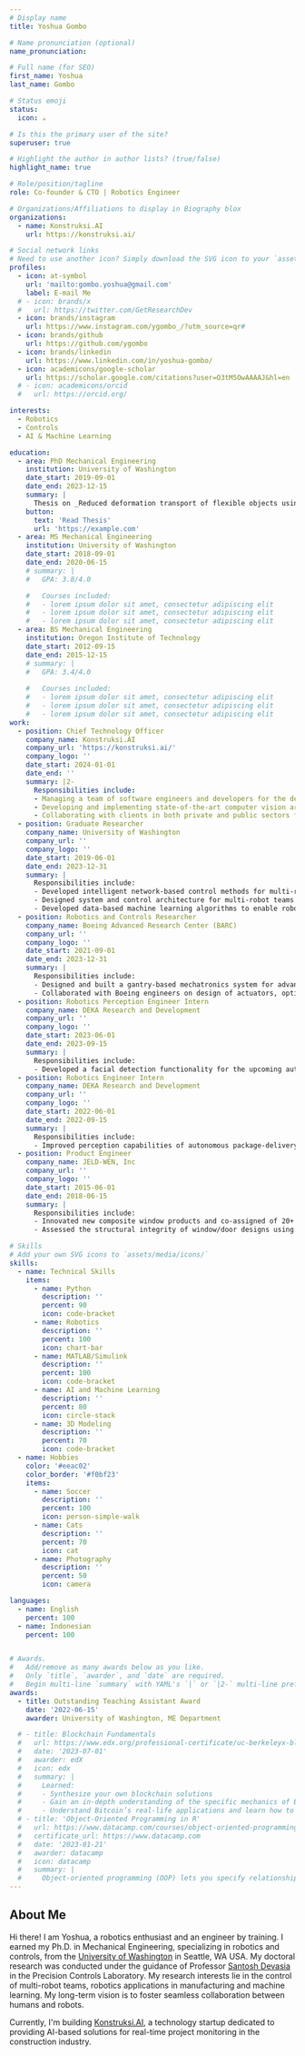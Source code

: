 ```yaml
---
# Display name
title: Yoshua Gombo

# Name pronunciation (optional)
name_pronunciation: 

# Full name (for SEO)
first_name: Yoshua
last_name: Gombo

# Status emoji
status:
  icon: ☕️

# Is this the primary user of the site?
superuser: true

# Highlight the author in author lists? (true/false)
highlight_name: true

# Role/position/tagline
role: Co-founder & CTO | Robotics Engineer

# Organizations/Affiliations to display in Biography blox
organizations:
  - name: Konstruksi.AI
    url: https://konstruksi.ai/

# Social network links
# Need to use another icon? Simply download the SVG icon to your `assets/media/icons/` folder.
profiles:
  - icon: at-symbol
    url: 'mailto:gombo.yoshua@gmail.com'
    label: E-mail Me
  # - icon: brands/x
  #   url: https://twitter.com/GetResearchDev
  - icon: brands/instagram
    url: https://www.instagram.com/ygombo_/?utm_source=qr#
  - icon: brands/github
    url: https://github.com/ygombo
  - icon: brands/linkedin
    url: https://www.linkedin.com/in/yoshua-gombo/
  - icon: academicons/google-scholar
    url: https://scholar.google.com/citations?user=O3tM5OwAAAAJ&hl=en
  # - icon: academicons/orcid
  #   url: https://orcid.org/

interests:
  - Robotics
  - Controls
  - AI & Machine Learning

education:
  - area: PhD Mechanical Engineering
    institution: University of Washington
    date_start: 2019-09-01
    date_end: 2023-12-15
    summary: |
      Thesis on _Reduced deformation transport of flexible objects using decentralized robot networks_. Supervised by [Prof Santosh Devasia](https://faculty.washington.edu/devasia/). Presented papers at 2 IEEE conferences with the contributions being published in 3 IEEE journals.
    button:
      text: 'Read Thesis'
      url: 'https://example.com'
  - area: MS Mechanical Engineering
    institution: University of Washington
    date_start: 2018-09-01
    date_end: 2020-06-15
    # summary: |
    #   GPA: 3.8/4.0

    #   Courses included:
    #   - lorem ipsum dolor sit amet, consectetur adipiscing elit
    #   - lorem ipsum dolor sit amet, consectetur adipiscing elit
    #   - lorem ipsum dolor sit amet, consectetur adipiscing elit
  - area: BS Mechanical Engineering
    institution: Oregon Institute of Technology
    date_start: 2012-09-15
    date_end: 2015-12-15
    # summary: |
    #   GPA: 3.4/4.0
      
    #   Courses included:
    #   - lorem ipsum dolor sit amet, consectetur adipiscing elit
    #   - lorem ipsum dolor sit amet, consectetur adipiscing elit
    #   - lorem ipsum dolor sit amet, consectetur adipiscing elit
work:
  - position: Chief Technology Officer
    company_name: Konstruksi.AI
    company_url: 'https://konstruksi.ai/'
    company_logo: ''
    date_start: 2024-01-01
    date_end: ''
    summary: |2-
      Responsibilities include:
      - Managing a team of software engineers and developers for the development of the core product
      - Developing and implementing state-of-the-art computer vision artificial intelligence models to detect defects on construction sites
      - Collaborating with clients in both private and public sectors for advancing the construction management workflow especially in Indonesia
  - position: Graduate Researcher
    company_name: University of Washington
    company_url: ''
    company_logo: ''
    date_start: 2019-06-01
    date_end: 2023-12-31
    summary: |
      Responsibilities include:
      - Developed intelligent network-based control methods for multi-robot teams
      - Designed system and control architecture for multi-robot teams experiment, incorporating industrial robots (ABB) as well as Arduino-based mobile robots
      - Developed data-based machine learning algorithms to enable robot interactions with flexible structures
  - position: Robotics and Controls Researcher
    company_name: Boeing Advanced Research Center (BARC)
    company_url: ''
    company_logo: ''
    date_start: 2021-09-01
    date_end: 2023-12-31
    summary: |
      Responsibilities include:
      - Designed and built a gantry-based mechatronics system for advanced composite manufacturing processes
      - Collaborated with Boeing engineers on design of actuators, optimal sensing and control
  - position: Robotics Perception Engineer Intern
    company_name: DEKA Research and Development
    company_url: ''
    company_logo: ''
    date_start: 2023-06-01
    date_end: 2023-09-15
    summary: |
      Responsibilities include:
      - Developed a facial detection functionality for the upcoming autonomous security robots by leveraging computer vision and deep learning approaches
  - position: Robotics Engineer Intern
    company_name: DEKA Research and Development
    company_url: ''
    company_logo: ''
    date_start: 2022-06-01
    date_end: 2022-09-15
    summary: |
      Responsibilities include:
      - Improved perception capabilities of autonomous package-delivery robots by integrating 3D object detection feature using computer vision and deep learning techniques from LiDAR point cloud data
  - position: Product Engineer
    company_name: JELD-WEN, Inc
    company_url: ''
    company_logo: ''
    date_start: 2015-06-01
    date_end: 2018-06-15
    summary: |
      Responsibilities include:
      - Innovated new composite window products and co-assigned of 20+ US patents
      - Assessed the structural integrity of window/door designs using Finite Element Analysis (FEA)

# Skills
# Add your own SVG icons to `assets/media/icons/`
skills:
  - name: Technical Skills
    items:
      - name: Python
        description: ''
        percent: 90
        icon: code-bracket
      - name: Robotics
        description: ''
        percent: 100
        icon: chart-bar 
      - name: MATLAB/Simulink
        description: ''
        percent: 100
        icon: code-bracket
      - name: AI and Machine Learning
        description: ''
        percent: 80
        icon: circle-stack
      - name: 3D Modeling
        description: ''
        percent: 70
        icon: code-bracket
  - name: Hobbies
    color: '#eeac02'
    color_border: '#f0bf23'
    items:
      - name: Soccer
        description: ''
        percent: 100
        icon: person-simple-walk
      - name: Cats
        description: ''
        percent: 70
        icon: cat
      - name: Photography
        description: ''
        percent: 50
        icon: camera

languages:
  - name: English
    percent: 100
  - name: Indonesian
    percent: 100


# Awards.
#   Add/remove as many awards below as you like.
#   Only `title`, `awarder`, and `date` are required.
#   Begin multi-line `summary` with YAML's `|` or `|2-` multi-line prefix and indent 2 spaces below.
awards:
  - title: Outstanding Teaching Assistant Award
    date: '2022-06-15'
    awarder: University of Washington, ME Department

  # - title: Blockchain Fundamentals
  #   url: https://www.edx.org/professional-certificate/uc-berkeleyx-blockchain-fundamentals
  #   date: '2023-07-01'
  #   awarder: edX
  #   icon: edx
  #   summary: |
  #     Learned:
  #     - Synthesize your own blockchain solutions
  #     - Gain an in-depth understanding of the specific mechanics of Bitcoin
  #     - Understand Bitcoin’s real-life applications and learn how to attack and destroy Bitcoin, Ethereum, smart contracts and Dapps, and alternatives to Bitcoin’s Proof-of-Work consensus algorithm
  # - title: 'Object-Oriented Programming in R'
  #   url: https://www.datacamp.com/courses/object-oriented-programming-with-s3-and-r6-in-r
  #   certificate_url: https://www.datacamp.com
  #   date: '2023-01-21'
  #   awarder: datacamp
  #   icon: datacamp
  #   summary: |
  #     Object-oriented programming (OOP) lets you specify relationships between functions and the objects that they can act on, helping you manage complexity in your code. This is an intermediate level course, providing an introduction to OOP, using the S3 and R6 systems. S3 is a great day-to-day R programming tool that simplifies some of the functions that you write. R6 is especially useful for industry-specific analyses, working with web APIs, and building GUIs.
---
```


## About Me

Hi there! I am Yoshua, a robotics enthusiast and an engineer by training. I earned my Ph.D. in Mechanical Engineering, specializing in robotics and controls, from the [University of Washington](https://www.washington.edu/) in Seattle, WA USA. My doctoral research was conducted under the guidance of Professor [Santosh Devasia](https://faculty.washington.edu/devasia/) in the Precision Controls Laboratory. My research interests lie in the control of multi-robot teams, robotics applications in manufacturing and machine learning. My long-term vision is to foster seamless collaboration between humans and robots.

Currently, I'm building [Konstruksi.AI](https://konstruksi.ai/), a technology startup dedicated to providing AI-based solutions for real-time project monitoring in the construction industry. 

